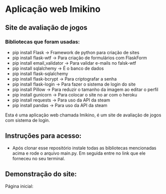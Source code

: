 ﻿# Aplicação web Imikino
## Site de avaliação de jogos

### Bibliotecas que foram usadas:

* pip install Flask -> Framework de python para criação de sites
* pip install flask-wtf -> Para criação de formulários com FlaskForm
* pip install email_validator -> Para validar e-mails no falsk-wtf
* pip install sqlalchemy -> É o banco de dados
* pip install flask-sqlalchemy
* pip install flask-bcrypt -> Para criptografar a senha
* pip install flask-login -> Para fazer o sistema de login do site
* pip install Pillow -> Para reduzir o tamanho da imagem ao editar o perfil
* pip install gunicorn -> Para colocar o site no ar com o heroku
* pip install requests -> Para uso da API da steam
* pip install pandas -> Para uso da API da steam

Esta é uma aplicação web chamada Imikino, é um site de avaliação de jogos com sistema de login.

## Instruções para acesso:
- Após clonar esse repositório instale todas as bibliotecas mencionadas acima e rode o arquivo main.py. Em seguida entre no link que ele forneceu no seu terminal.

## Demonstração do site:

Página inicial:

